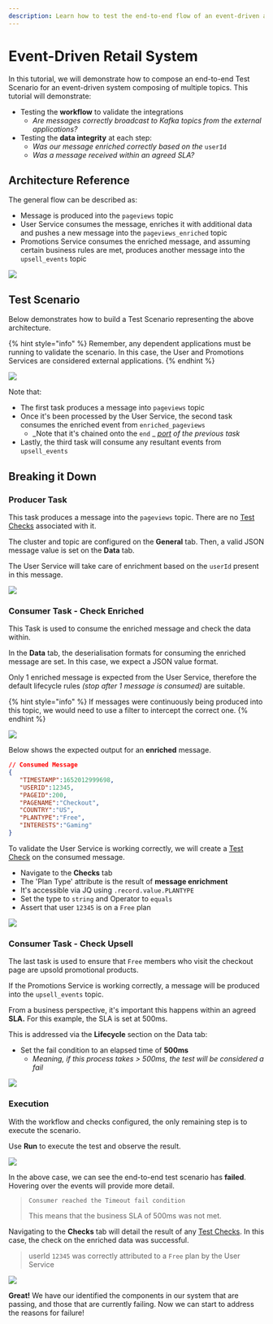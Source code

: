 ```yaml
---
description: Learn how to test the end-to-end flow of an event-driven architecture
---
```


# Event-Driven Retail System

In this tutorial, we will demonstrate how to compose an end-to-end Test Scenario for an event-driven system composing of multiple topics. This tutorial will demonstrate:

* Testing the **workflow** to validate the integrations
  * _Are messages correctly broadcast to Kafka topics from the external applications?_&#x20;
* Testing the **data integrity** at each step:
  * _Was our message enriched correctly based on the_ `userId`
  * _Was a message received within an agreed SLA?_

## Architecture Reference

The general flow can be described as:

* Message is produced into the `pageviews` topic
* User Service consumes the message, enriches it with additional data and pushes a new message into the `pageviews_enriched` topic
* Promotions Service consumes the enriched message, and assuming certain business rules are met, produces another message into the `upsell_events` topic

![](<../.gitbook/assets/Screenshot 2022-05-24 at 17.35.25 (1).png>)

## Test Scenario

Below demonstrates how to build a Test Scenario representing the above architecture.

{% hint style="info" %}
Remember, any dependent applications must be running to validate the scenario. In this case, the User and Promotions Services are considered external applications.
{% endhint %}

![](<../.gitbook/assets/image (10) (1).png>)

Note that:

* The first task produces a message into `pageviews` topic
* Once it's been processed by the User Service, the second task consumes the enriched event from `enriched_pageviews`
  * _Note that it's chained onto the `end` _ [_port_](../features/building-tests/tasks/task-ports.md) _of the previous task_
* Lastly, the third task will consume any resultant events from `upsell_events`

## Breaking it Down

### Producer Task

This task produces a message into the `pageviews` topic. There are no [Test Checks](../features/building-tests/test-checks/) associated with it.&#x20;

The cluster and topic are configured on the **General** tab. Then, a valid JSON message value is set on the **Data** tab.&#x20;

The User Service will take care of enrichment based on the `userId` present in this message.

![](<../.gitbook/assets/Screenshot 2022-05-24 at 20.02.41.png>)

### Consumer Task - Check Enriched

This Task is used to consume the enriched message and check the data within.

In the **Data** tab, the deserialisation formats for consuming the enriched message are set. In this case, we expect a JSON value format.

Only 1 enriched message is expected from the User Service, therefore the default lifecycle rules _(stop after 1 message is consumed)_ are suitable.

{% hint style="info" %}
If messages were continuously being produced into this topic, we would need to use a filter to intercept the correct one.&#x20;
{% endhint %}

![](<../.gitbook/assets/Screenshot 2022-05-24 at 20.54.29.png>)

Below shows the expected output for an **enriched** message.&#x20;

```json
// Consumed Message 
{
   "TIMESTAMP":1652012999698,
   "USERID":12345,
   "PAGEID":200,
   "PAGENAME":"Checkout",
   "COUNTRY":"US",
   "PLANTYPE":"Free",
   "INTERESTS":"Gaming"
}
```

To validate the User Service is working correctly, we will create a [Test Check](../features/building-tests/test-checks/) on the consumed message.

* Navigate to the **Checks** tab
* The 'Plan Type' attribute is the result of **message enrichment**
* It's accessible via JQ using `.record.value.PLANTYPE`
* Set the type to `string` and Operator to `equals`
* Assert that user `12345` is on a `Free` plan

![](<../.gitbook/assets/Screenshot 2022-05-24 at 20.54.38.png>)

### Consumer Task - Check Upsell

The last task is used to ensure that `Free` members who visit the checkout page are upsold promotional products.&#x20;

If the Promotions Service is working correctly, a message will be produced into the `upsell_events` topic.&#x20;

From a business perspective, it's important this happens within an agreed **SLA.** For this example, the SLA is set at 500ms.

This is addressed via the **Lifecycle** section on the Data tab:

* Set the fail condition to an elapsed time of **500ms**
  * _Meaning, if this process takes > 500ms, the test will be considered a fail_

![](<../.gitbook/assets/Screenshot 2022-05-25 at 17.27.49 (1).png>)

### Execution

With the workflow and checks configured, the only remaining step is to execute the scenario.

Use **Run** to execute the test and observe the result.

![](<../.gitbook/assets/Screenshot 2022-05-25 at 17.35.20.png>)

In the above case, we can see the end-to-end test scenario has **failed**. Hovering over the events will provide more detail.&#x20;

> `Consumer reached the Timeout fail condition`
>
> This means that the business SLA of 500ms was not met.

Navigating to the **Checks** tab will detail the result of any [Test Checks](../features/building-tests/test-checks/). In this case, the check on the enriched data was successful.&#x20;

> userId `12345` was correctly attributed to a `Free` plan by the User Service

![](<../.gitbook/assets/Screenshot 2022-05-25 at 17.50.50.png>)

**Great!** We have our identified the components in our system that are passing, and those that are currently failing. Now we can start to address the reasons for failure!&#x20;
